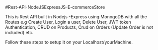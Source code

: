 #Rest-API-NodeJSExpressJS-E-commerceStore

This is Rest API built in Nodejs -Express using MonogoDB with all the Routes e.g Create User,
Login a user, Delete User, JWT token Authentication, CRUD on Products, Crud on Orders (Update Order is not included) etc.

Follow these steps to setup it on your Localhost/yourMachine.




